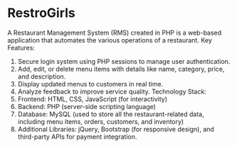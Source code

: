 # RestroGirls
A Restaurant Management System (RMS) created in PHP is a web-based application that automates the various operations of a restaurant. 
Key Features:
1. Secure login system using PHP sessions to manage user authentication.
2. Add, edit, or delete menu items with details like name, category, price, and description.
3. Display updated menus to customers in real time.
4. Analyze feedback to improve service quality.
Technology Stack:
1. Frontend: HTML, CSS, JavaScript (for interactivity)
2. Backend: PHP (server-side scripting language)
3. Database: MySQL (used to store all the restaurant-related data, including menu items, orders, customers, and inventory)
4. Additional Libraries: jQuery, Bootstrap (for responsive design), and third-party APIs for payment integration.
